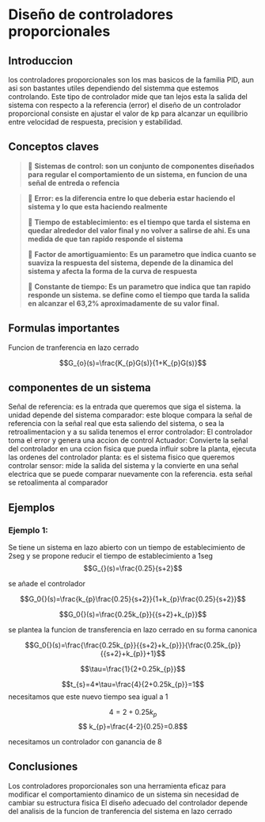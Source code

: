 # Diseño de controladores proporcionales
## Introduccion 
los controladores proporcionales son los mas basicos de la familia PID, aun asi son bastantes utiles dependiendo del sistemma que estemos controlando. Este tipo de controlador mide que tan lejos esta la salida del sistema con respecto a la referencia (error)
el diseño de un controlador proporcional consiste en ajustar el valor de kp para alcanzar un equilibrio entre velocidad de respuesta, precision y estabilidad.

## Conceptos claves
> 🔑 **Sistemas de control: son un conjunto de componentes diseñados para regular el comportamiento de un sistema, en funcion de una señal de entreda o refencia**

> 🔑 **Error: es la diferencia entre lo que deberia estar haciendo el sistema y lo que esta haciendo realmente**
> 
> 🔑 **Tiempo de establecimiento: es el tiempo que tarda el sistema en quedar alrededor del valor final y no volver a salirse de ahi. Es una medida de que tan rapido responde el sistema**
> 
> 🔑 **Factor de amortiguamiento: Es un parametro que indica cuanto se suaviza la respuesta del sistema, depende de la dinamica del sistema y afecta la forma de la curva de respuesta**
> 
> 🔑 **Constante de tiempo: Es un parametro que indica que tan rapido responde un sistema. se define como el tiempo que tarda la salida en alcanzar el 63,2% aproximadamente de su valor final.**
## Formulas importantes
Funcion de tranferencia en lazo cerrado

$$G_{o}(s)=\frac{K_{p}G(s)}{1+K_{p}G(s)}$$

## componentes de un sistema
Señal de referencia: es la entrada que queremos que siga el sistema. la unidad depende del sistema
comparador: este bloque compara la señal de referencia con la señal real que esta saliendo del sistema, o sea la retroalimentacion y a su salida tenemos el error
controlador: El controlador toma el error y genera una accion de control
Actuador: Convierte la señal del controlador en una ccion fisica que pueda influir sobre la planta, ejecuta las ordenes del controlador
planta: es el sistema fisico que queremos controlar
sensor: mide la salida del sistema y la convierte en una señal electrica que se puede comparar nuevamente con la referencia. esta señal se retoalimenta al comparador

## Ejemplos
### Ejemplo 1:
Se tiene un sistema en lazo abierto con un tiempo de establecimiento de 2seg y se propone reducir el tiempo de establecimiento a 1seg
$$G_{}(s)=\frac{0.25}{s+2}$$

se añade el controlador

$$G_0{}(s)=\frac{k_{p}\frac{0.25}{s+2}}{1+k_{p}\frac{0.25}{s+2}}$$

$$G_0{}(s)=\frac{0.25k_{p}}{{s+2}+k_{p}}$$

se plantea la funcion de transferencia en lazo cerrado en su forma canonica 

$$G_0{}(s)=\frac{\frac{0.25k_{p}}{{s+2}+k_{p}}}{\frac{0.25k_{p}}{{s+2}+k_{p}}+1}$$

$$\tau=\frac{1}{2+0.25k_{p}}$$

$$t_{s}=4*\tau=\frac{4}{2+0.25k_{p}}=1$$  necesitamos que este nuevo tiempo sea igual a 1

$$4=2+0.25k_{p}$$         $$ k_{p}=\frac{4-2}{0.25}=0.8$$

necesitamos un controlador con ganancia de 8

## Conclusiones
Los controladores proporcionales son una herramienta eficaz para modificar el comportamiento dinamico de un sistema sin necesidad de cambiar su estructura fisica
El diseño adecuado del controlador depende del analisis de la funcion de tranferencia del sistema en lazo cerrado

